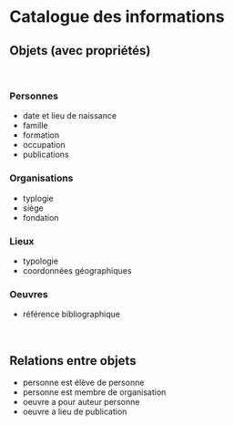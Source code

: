# Catalogue des informations


##  Objets (avec propriétés)
<br/>

### Personnes
- date et lieu de naissance
- famille
- formation
- occupation
- publications


### Organisations
- typlogie
- siège
- fondation


### Lieux
- typologie
- coordonnées géographiques

### Oeuvres
- référence bibliographique


<br/>

## Relations entre objets

- personne est élève de personne
- personne est membre de organisation
- oeuvre a pour auteur personne
- oeuvre a lieu de publication
